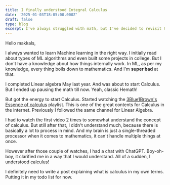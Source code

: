 ```yaml
---
title: I finally understood Integral Calculus
date: '2025-01-03T18:05:00.000Z'
draft: false
type: blog
excerpt: I've always struggled with math, but I've decided to revisit Calculus to truly understand Machine Learning. It wasn't easy—had to watch the basics twice and still felt lost. But after a chat with ChatGPT, it finally made sense! Excited to share my perspective on it soon.
---
```


Hello makkals,

I always wanted to learn Machine learning in the right way. I initially read about types of ML algorithms and even built some projects in college. But I don't have a knowledge about how things internally work. In ML, as per my knowledge, every thing boils down to mathematics. And I'm **super bad** at that.

I completed Linear algebra May last year. And was about to start Calculus. But I ended up pausing the math till now. Yeah, classic Hemath!

But got the energy to start Calculus. Started watching the [3Blue1Brown's Essence of calculus](https://www.youtube.com/playlist?list=PLZHQObOWTQDMsr9K-rj53DwVRMYO3t5Yr) playlist. This is one of the great contents for Calculus in the internet. Previously I followed the same channel for Linear Algebra.

I had to watch the first video 2 times to somewhat understand the concept of calculus. But still after that, I didn't understand much, because there is basically a lot to process in mind. And my brain is just a single-threaded processor when it comes to mathematics, it can't handle multiple things at once.

However after those couple of watches, I had a chat with ChatGPT. Boy-oh-boy, it clarified me in a way that I would understand. All of a sudden, I understood calculus!

I definitely need to write a post explaining what is calculus in my own terms. Putting it in my todo list for now.